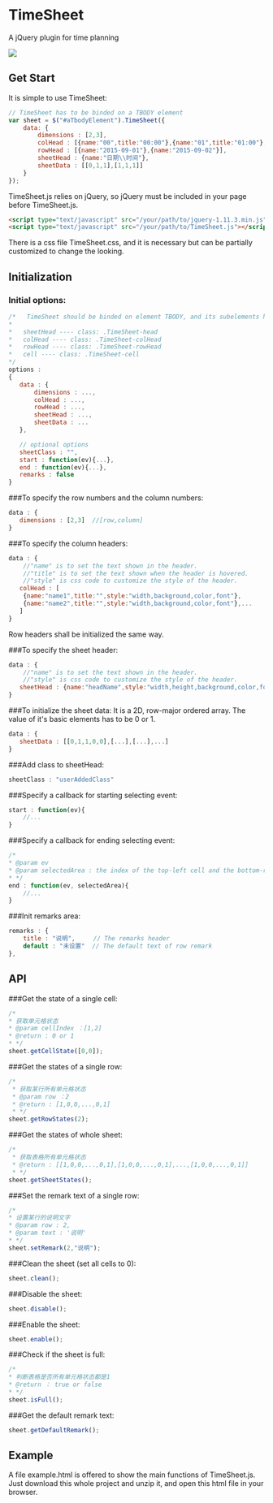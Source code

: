 ﻿# TimeSheet
A jQuery plugin for time planning

![](http://static.oschina.net/uploads/space/2015/0914/165147_Xtq0_1047422.png)  

## Get Start 
It is simple to use TimeSheet:

```javascript
// TimeSheet has to be binded on a TBODY element
var sheet = $("#aTbodyElement").TimeSheet({
    data: {
        dimensions : [2,3],
        colHead : [{name:"00",title:"00:00"},{name:"01",title:"01:00"},{name:"02",title:"02:00"}],
        rowHead : [{name:"2015-09-01"},{name:"2015-09-02"}],
        sheetHead : {name:"日期\\时间"},
        sheetData : [[0,1,1],[1,1,1]]
    }
});
```

TimeSheet.js relies on jQuery, so jQuery must be included in your page before TimeSheet.js.

```HTML
<script type="text/javascript" src="/your/path/to/jquery-1.11.3.min.js"></script>
<script type="text/javascript" src="/your/path/to/TimeSheet.js"></script>
```

There is a css file TimeSheet.css, and it is necessary but can be partially customized to change the looking.

## Initialization
        
### Initial options:
```javascript
/*   TimeSheet should be binded on element TBODY, and its subelements have some default classes as follow:
*
*   sheetHead ---- class: .TimeSheet-head
*   colHead ---- class: .TimeSheet-colHead
*   rowHead ---- class: .TimeSheet-rowHead
*   cell ---- class: .TimeSheet-cell
*/
options :
{
   data : {
       dimensions : ..., 
       colHead : ...,
       rowHead : ...,
       sheetHead : ...,
       sheetData : ...    
   },

   // optional options
   sheetClass : "",
   start : function(ev){...},
   end : function(ev){...},
   remarks : false
}
```

###To specify the row numbers and the column numbers:
```javascript
data : {
   dimensions : [2,3]  //[row,column]
}
```

###To specify the column headers:
```javascript
data : {
    //"name" is to set the text shown in the header.
    //"title" is to set the text shown when the header is hovered.
    //"style" is css code to customize the style of the header.
   colHead : [
    {name:"name1",title:"",style:"width,background,color,font"},
    {name:"name2",title:"",style:"width,background,color,font"},...
   ]
}
```
Row headers shall be initialized the same way.

###To specify the sheet header:
```javascript
data : {
    //"name" is to set the text shown in the header.
    //"style" is css code to customize the style of the header.
   sheetHead : {name:"headName",style:"width,height,background,color,font"}
}
```

###To initialize the sheet data:
It is a 2D, row-major ordered array. The value of it's basic elements has to be 0 or 1.
```javascript
data : {
   sheetData : [[0,1,1,0,0],[...],[...],...]
}
```

###Add class to sheetHead:
```javascript
sheetClass : "userAddedClass"
```

###Specify a callback for starting selecting event:
```javascript
start : function(ev){
    //...
}
```

###Specify a callback for ending selecting event:
```javascript
/*
* @param ev 
* @param selectedArea : the index of the top-left cell and the bottom-right cell -- {topLeft:[0,1], bottomRight:[2,2]}
* */
end : function(ev, selectedArea){
    //...
}
```

###Init remarks area:
```javascript
remarks : {
    title : "说明",     // The remarks header
    default : "未设置"  // The default text of row remark
},
```


## API
###Get the state of a single cell:
```javascript
/*
* 获取单元格状态
* @param cellIndex ：[1,2]
* @return : 0 or 1
* */
sheet.getCellState([0,0]);
```

###Get the states of a single row:
```javascript
/*
 * 获取某行所有单元格状态
 * @param row ：2
 * @return : [1,0,0,...,0,1]
 * */
sheet.getRowStates(2);
```

###Get the states of whole sheet:
```javascript
/*
 * 获取表格所有单元格状态
 * @return : [[1,0,0,...,0,1],[1,0,0,...,0,1],...,[1,0,0,...,0,1]]
 * */
sheet.getSheetStates();
```

###Set the remark text of a single row:
```javascript
/*
* 设置某行的说明文字
* @param row : 2,
* @param text : '说明'
* */
sheet.setRemark(2,"说明");
```

###Clean the sheet (set all cells to 0):
```javascript
sheet.clean();
```

###Disable the sheet:
```javascript
sheet.disable();
```

###Enable the sheet:
```javascript
sheet.enable();
```

###Check if the sheet is full:
```javascript
/*
* 判断表格是否所有单元格状态都是1
* @return ： true or false
* */
sheet.isFull();
```

###Get the default remark text:
```javascript
sheet.getDefaultRemark();
```

## Example 
A file example.html is offered to show the main functions of TimeSheet.js. Just download this whole project and unzip it, and open this html file in your browser. 

